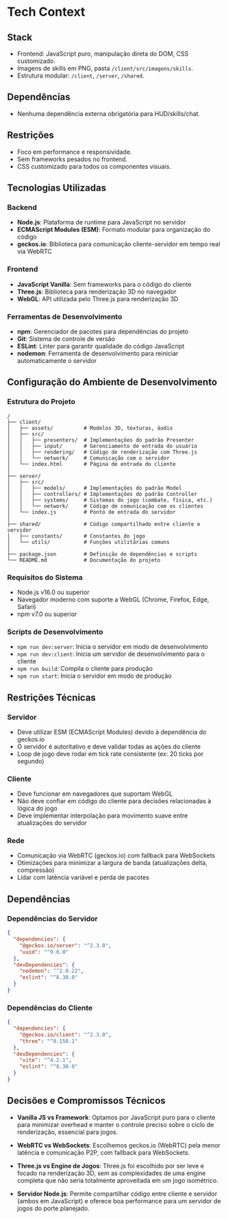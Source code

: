 # Tech Context

## Stack
- Frontend: JavaScript puro, manipulação direta do DOM, CSS customizado.
- Imagens de skills em PNG, pasta `/client/src/imagens/skills`.
- Estrutura modular: `/client`, `/server`, `/shared`.

## Dependências
- Nenhuma dependência externa obrigatória para HUD/skills/chat.

## Restrições
- Foco em performance e responsividade.
- Sem frameworks pesados no frontend.
- CSS customizado para todos os componentes visuais.

## Tecnologias Utilizadas

### Backend
- **Node.js**: Plataforma de runtime para JavaScript no servidor
- **ECMAScript Modules (ESM)**: Formato modular para organização do código
- **geckos.io**: Biblioteca para comunicação cliente-servidor em tempo real via WebRTC

### Frontend
- **JavaScript Vanilla**: Sem frameworks para o código do cliente
- **Three.js**: Biblioteca para renderização 3D no navegador
- **WebGL**: API utilizada pelo Three.js para renderização 3D

### Ferramentas de Desenvolvimento
- **npm**: Gerenciador de pacotes para dependências do projeto
- **Git**: Sistema de controle de versão
- **ESLint**: Linter para garantir qualidade do código JavaScript
- **nodemon**: Ferramenta de desenvolvimento para reiniciar automaticamente o servidor

## Configuração do Ambiente de Desenvolvimento

### Estrutura do Projeto
```
/
├── client/
│   ├── assets/          # Modelos 3D, texturas, áudio
│   ├── src/
│   │   ├── presenters/  # Implementações do padrão Presenter
│   │   ├── input/       # Gerenciamento de entrada do usuário
│   │   ├── rendering/   # Código de renderização com Three.js
│   │   └── network/     # Comunicação com o servidor
│   └── index.html       # Página de entrada do cliente
│
├── server/
│   ├── src/
│   │   ├── models/      # Implementações do padrão Model
│   │   ├── controllers/ # Implementações do padrão Controller
│   │   ├── systems/     # Sistemas do jogo (combate, física, etc.)
│   │   └── network/     # Código de comunicação com os clientes
│   └── index.js         # Ponto de entrada do servidor
│
├── shared/              # Código compartilhado entre cliente e servidor
│   ├── constants/       # Constantes do jogo
│   └── utils/           # Funções utilitárias comuns
│
├── package.json         # Definição de dependências e scripts
└── README.md            # Documentação do projeto
```

### Requisitos do Sistema
- Node.js v16.0 ou superior
- Navegador moderno com suporte a WebGL (Chrome, Firefox, Edge, Safari)
- npm v7.0 ou superior

### Scripts de Desenvolvimento
- `npm run dev:server`: Inicia o servidor em modo de desenvolvimento
- `npm run dev:client`: Inicia um servidor de desenvolvimento para o cliente
- `npm run build`: Compila o cliente para produção
- `npm run start`: Inicia o servidor em modo de produção

## Restrições Técnicas

### Servidor
- Deve utilizar ESM (ECMAScript Modules) devido à dependência do geckos.io
- O servidor é autoritativo e deve validar todas as ações do cliente
- Loop de jogo deve rodar em tick rate consistente (ex: 20 ticks por segundo)

### Cliente
- Deve funcionar em navegadores que suportam WebGL
- Não deve confiar em código do cliente para decisões relacionadas à lógica do jogo
- Deve implementar interpolação para movimento suave entre atualizações do servidor

### Rede
- Comunicação via WebRTC (geckos.io) com fallback para WebSockets
- Otimizações para minimizar a largura de banda (atualizações delta, compressão)
- Lidar com latência variável e perda de pacotes

## Dependências

### Dependências do Servidor
```json
{
  "dependencies": {
    "@geckos.io/server": "^2.3.0",
    "uuid": "^9.0.0"
  },
  "devDependencies": {
    "nodemon": "^2.0.22",
    "eslint": "^8.38.0"
  }
}
```

### Dependências do Cliente
```json
{
  "dependencies": {
    "@geckos.io/client": "^2.3.0",
    "three": "^0.150.1"
  },
  "devDependencies": {
    "vite": "^4.2.1",
    "eslint": "^8.38.0"
  }
}
```

## Decisões e Compromissos Técnicos

- **Vanilla JS vs Framework**: Optamos por JavaScript puro para o cliente para minimizar overhead e manter o controle preciso sobre o ciclo de renderização, essencial para jogos.

- **WebRTC vs WebSockets**: Escolhemos geckos.io (WebRTC) pela menor latência e comunicação P2P, com fallback para WebSockets.

- **Three.js vs Engine de Jogos**: Three.js foi escolhido por ser leve e focado na renderização 3D, sem as complexidades de uma engine completa que não seria totalmente aproveitada em um jogo isométrico.

- **Servidor Node.js**: Permite compartilhar código entre cliente e servidor (ambos em JavaScript) e oferece boa performance para um servidor de jogos do porte planejado. 